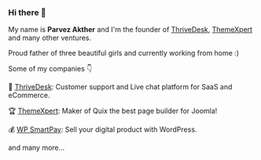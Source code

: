 ### Hi there 👋

My name is **Parvez Akther** and I'm the founder of [ThriveDesk](https://www.thrivedesk.com/), [ThemeXpert](https://www.themexpert.com) and many other ventures.

Proud father of three beautiful girls and currently working from home :)

Some of my companies 👇

💬 [ThriveDesk](https://www.thrivedesk.com/): Customer support and Live chat platform for SaaS and eCommerce.

🏆 [ThemeXpert](https://www.themexpert.com): Maker of Quix the best page builder for Joomla!

💰 [WP SmartPay](https://wpsmartpay.com/): Sell your digital product with WordPress.

and many more...

<!--
**codexpert/codexpert** is a ✨ _special_ ✨ repository because its `README.md` (this file) appears on your GitHub profile.

Here are some ideas to get you started:

- 🔭 I’m currently working on ...
- 🌱 I’m currently learning ...
- 👯 I’m looking to collaborate on ...
- 🤔 I’m looking for help with ...
- 💬 Ask me about ...
- 📫 How to reach me: ...
- 😄 Pronouns: ...
- ⚡ Fun fact: ...
-->
